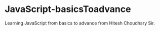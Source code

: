 # JavaScript-basicsToadvance
Learning JavaScript from basics to advance from Hitesh Choudhary Sir. 
